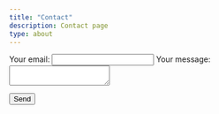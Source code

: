 ```yaml
---
title: "Contact"
description: Contact page
type: about
---
```

<!-- modify this form HTML and place wherever you want your form -->

<form
  action="https://formspree.io/f/meqvorow"
  method="POST"
>
  <label>
    Your email:
    <input type="email" name="_replyto">
  </label>
  <label>
    Your message:
    <textarea name="message"></textarea>
  </label>

  <!-- your other form fields go here -->

  <button type="submit">Send</button>
</form>
